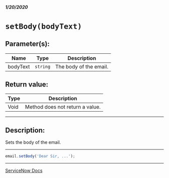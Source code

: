##### 1/20/2020
# `setBody(bodyText)`
## Parameter(s):
| Name | Type | Description |
|---|---|---|
| bodyText | `string` | The body of the email. |

## Return value:
| Type | Description |
|---|---|
| Void | Method does not return a value. |

---

## Description:
Sets the body of the email.

---

```js
email.setBody('Dear Sir, ...');
```

---

[ServiceNow Docs](https://developer.servicenow.com/app.do#!/api_doc?v=newyork&id=r_ScopedGlideEmailOutbound-setBody_String)